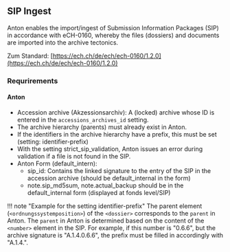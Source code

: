 ## SIP Ingest

Anton enables the import/ingest of Submission Information Packages (SIP) in accordance with eCH-0160, whereby the files (dossiers) and documents are imported into the archive tectonics.

Zum Standard: [https://ech.ch/de/ech/ech-0160/1.2.0](https://ech.ch/de/ech/ech-0160/1.2.0)

### Requrirements

#### Anton
- Accession archive (Akzessionsarchiv): A (locked) archive whose ID is entered in the `accessions_archives_id` setting.
- The archive hierarchy (parents) must already exist in Anton.
- If the identifiers in the archive hierarchy have a prefix, this must be set (setting: identifier-prefix)
- With the setting strict_sip_validation, Anton issues an error during validation if a file is not found in the SIP.
- Anton Form (default_intern): 
  - sip_id: Contains the linked signature to the entry of the SIP in the accession archive (should be default_internal in the form)
  - note.sip_md5sum, note.actual_backup should be in the default_internal form (displayed at fonds level/SIP)

!!! note "Example for the setting identifier-prefix"
    The parent element (`<ordnungssystemposition>`) of the `<dossier>` corresponds to the `parent` in Anton. The `parent` in Anton is determined based on the content of the `<number>` element in the SIP. For example, if this number is "0.6.6", but the archive signature is "A.1.4.0.6.6", the prefix must be filled in accordingly with "A.1.4.".

<!--
### Requrirements

#### Anton
- Akzessionsarchiv: Ein (gesperrtes) Archiv, dessen ID in das Setting `accessions_archives_id` eingetragen wird.
- Die Archivhierarchie (`parents`) muss bereits in Anton vorhanden sein.
- Falls die Signaturen in der Archivhierarchie ein Prefix besitzen, muss dieses gesetzt werden (setting: `identifier-prefix`)
- Mit dem Setting `strict_sip_validation` gibt Anton bei der Validierung einen Fehler aus, wenn eine Datei im SIP nicht gefunden wird.

- Anton Formular (default_intern): 
    - `sip_id`: Enthält die verlinkte Signatur auf den Eintrag des SIP im Akzessionsarchiv (sollte im Formular `default_intern`  sein)
    - `note.sip_md5sum`, `note.actual_backup` sollte im Formular `default_intern` sein (wird auf Bestandsebene/SIP angezeigt)

!!! note "Beispiel zum identifier-prefix"
    Das Elternelement (`<ordnungssystemposition>`) des `<dossier>` entspricht dem `parent` in Anton. Der `parent` in Anton wird anhand des Inhalts des Elements `<nummer>` im SIP bestimmt. Wenn also zum Beispiel diese Nummer "0.6.6" lautet, die Archivsignatur aber "A.1.4.0.6.6" ist, ist entsprechend das Prefix mit "A.1.4." auszufüllen.
-->
